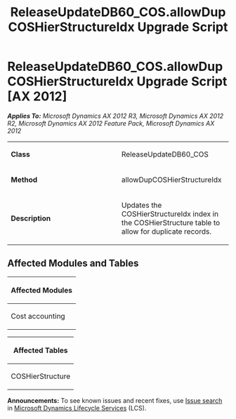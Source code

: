 ﻿---
title: ReleaseUpdateDB60_COS.allowDupCOSHierStructureIdx Upgrade Script
TOCTitle: ReleaseUpdateDB60_COS.allowDupCOSHierStructureIdx Upgrade Script
ms:assetid: e9990bbe-f5d1-03fc-2258-24fb54fb7653
ms:mtpsurl: https://msdn.microsoft.com/en-us/library/JJ719868(v=AX.60)
ms:contentKeyID: 49711941
ms.date: 05/18/2015
mtps_version: v=AX.60
---

# ReleaseUpdateDB60\_COS.allowDupCOSHierStructureIdx Upgrade Script [AX 2012]


_**Applies To:** Microsoft Dynamics AX 2012 R3, Microsoft Dynamics AX 2012 R2, Microsoft Dynamics AX 2012 Feature Pack, Microsoft Dynamics AX 2012_

<table>
<colgroup>
<col style="width: 50%" />
<col style="width: 50%" />
</colgroup>
<tbody>
<tr class="odd">
<td><p><strong>Class</strong></p></td>
<td><p>ReleaseUpdateDB60_COS</p></td>
</tr>
<tr class="even">
<td><p><strong>Method</strong></p></td>
<td><p>allowDupCOSHierStructureIdx</p></td>
</tr>
<tr class="odd">
<td><p><strong>Description</strong></p></td>
<td><p>Updates the COSHierStructureIdx index in the COSHierStructure table to allow for duplicate records.</p></td>
</tr>
</tbody>
</table>


## Affected Modules and Tables

<table>
<colgroup>
<col style="width: 100%" />
</colgroup>
<thead>
<tr class="header">
<th><p>Affected Modules</p></th>
</tr>
</thead>
<tbody>
<tr class="odd">
<td><p>Cost accounting</p></td>
</tr>
</tbody>
</table>


<table>
<colgroup>
<col style="width: 100%" />
</colgroup>
<thead>
<tr class="header">
<th><p>Affected Tables</p></th>
</tr>
</thead>
<tbody>
<tr class="odd">
<td><p>COSHierStructure</p></td>
</tr>
</tbody>
</table>

  
**Announcements:** To see known issues and recent fixes, use [Issue search](http://go.microsoft.com/fwlink/?linkid=389258) in [Microsoft Dynamics Lifecycle Services](http://go.microsoft.com/fwlink/?linkid=306505) (LCS).

